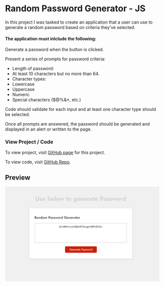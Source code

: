 # Random Password Generator - JS

In this project I was tasked to create an application that a user can use to generate a random password based on criteria they’ve selected.

#### The application must inlclude the following:

Generate a password when the button is clicked.

Present a series of prompts for password criteria:
- Length of password:
- At least 10 characters but no more than 64.
- Character types:
- Lowercase
- Uppercase
- Numeric
- Special characters ($@%&*, etc.)

Code should validate for each input and at least one character type should be selected.

Once all prompts are answered, the password should be generated and displayed in an alert or written to the page.

### View Project / Code

To view project, visit [GitHub page](https://murtaza34.github.io/Random-Password-Generator/) for this project. 

To view code, visit [GitHub Repo](https://github.com/Murtaza34/Random-Password-Generator). 

## Preview

![App Screenshot](./Assets/Screenshot%20.png)
